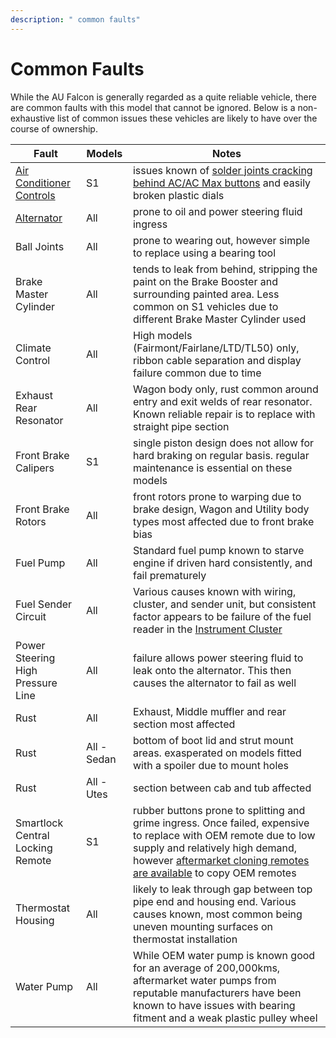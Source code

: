 ```yaml
---
description: " common faults"
---
```


# Common Faults

While the AU Falcon is generally regarded as a quite reliable vehicle, there are common faults with this model that cannot be ignored. Below is a non-exhaustive list of common issues these vehicles are likely to have over the course of ownership.

<!-- TODO add link to theoretical ball joint repair instructions -->

| Fault | Models | Notes |
| --- | --- | --- |
| [Air Conditioner Controls](../../Electrical/ACControls/AC-S1.md) | S1 | issues known of [solder joints cracking behind AC/AC Max buttons](../../Electrical/ACControls/AC-S1.md#repairing-solder-connections-on-the-ac-and-ac-max-buttons) and easily broken plastic dials |
| [Alternator](../../Engine/Alternator/Alternator.md) | All | prone to oil and power steering fluid ingress |
| Ball Joints | All | prone to wearing out, however simple to replace using a bearing tool |
| Brake Master Cylinder | All | tends to leak from behind, stripping the paint on the Brake Booster and surrounding painted area. Less common on S1 vehicles due to different Brake Master Cylinder used |
| Climate Control | All | High models (Fairmont/Fairlane/LTD/TL50) only, ribbon cable separation and display failure common due to time |
| Exhaust Rear Resonator | All | Wagon body only, rust common around entry and exit welds of rear resonator. Known reliable repair is to replace with straight pipe section |
| Front Brake Calipers | S1 | single piston design does not allow for hard braking on regular basis. regular maintenance is essential on these models |
| Front Brake Rotors | All | front rotors prone to warping due to brake design, Wagon and Utility body types most affected due to front brake bias |
| Fuel Pump | All | Standard fuel pump known to starve engine if driven hard consistently, and fail prematurely |
| Fuel Sender Circuit | All | Various causes known with wiring, cluster, and sender unit, but consistent factor appears to be failure of the fuel reader in the [Instrument Cluster](../../ECUBCM/InstrumentCluster/InstrumentCluster.md) |
| Power Steering High Pressure Line | All | failure allows power steering fluid to leak onto the alternator. This then causes the alternator to fail as well |
| Rust | All | Exhaust, Middle muffler and rear section most affected |
| Rust | All - Sedan | bottom of boot lid and strut mount areas. exasperated on models fitted with a spoiler due to mount holes |
| Rust | All - Utes | section between cab and tub affected |
| Smartlock Central Locking Remote | S1 | rubber buttons prone to splitting and grime ingress. Once failed, expensive to replace with OEM remote due to low supply and relatively high demand, however [aftermarket cloning remotes are available](../../ECUBCM/Keyfob/Keyfob.md#aftermarket-replacements) to copy OEM remotes |
| Thermostat Housing | All | likely to leak through gap between top pipe end and housing end. Various causes known, most common being uneven mounting surfaces on thermostat installation |
| Water Pump | All | While OEM water pump is known good for an average of 200,000kms, aftermarket water pumps from reputable manufacturers have been known to have issues with bearing fitment and a weak plastic pulley wheel |